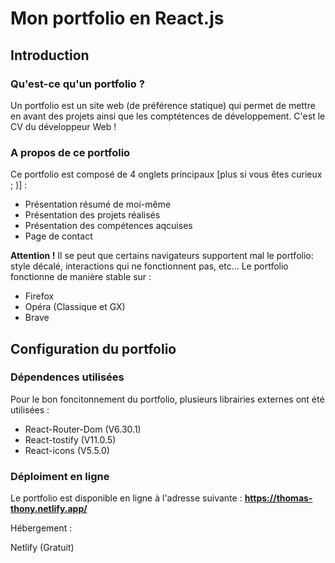 # Mon portfolio en React.js

## Introduction 

### Qu'est-ce qu'un portfolio ?
Un portfolio est un site web (de préférence statique) qui permet de mettre en avant des projets ainsi que les comptétences de développement.
C'est le CV du développeur Web ! 

### A propos de ce portfolio
Ce portfolio est composé de 4 onglets principaux [plus si vous êtes curieux ; )] :

- Présentation résumé de moi-même
- Présentation des projets réalisés
- Présentation des compétences aqcuises
- Page de contact

<b>Attention !</b> Il se peut que certains navigateurs supportent mal le portfolio: style décalé, interactions qui ne fonctionnent pas, etc...
Le portfolio fonctionne de manière stable sur : 
- Firefox
- Opéra (Classique et GX)
- Brave 

## Configuration du portfolio
### Dépendences utilisées 
Pour le bon foncitonnement du portfolio, plusieurs librairies externes ont été utilisées : 

- React-Router-Dom (V6.30.1)
- React-tostify (V11.0.5)
- React-icons (V5.5.0)

### Déploiment en ligne
Le portfolio est disponible en ligne à l'adresse suivante : <b>https://thomas-thony.netlify.app/</b>

Hébergement : 

Netlify (Gratuit)
